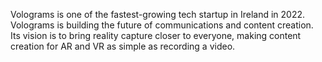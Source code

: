 Volograms is one of the fastest-growing tech startup in Ireland in 2022. Volograms is building the future of communications and content creation. Its vision is to bring reality capture closer to everyone, making content creation for AR and VR as simple as recording a video.
